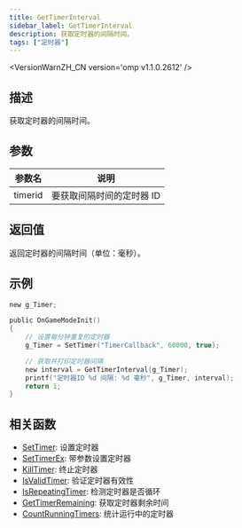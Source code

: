 ```yaml
---
title: GetTimerInterval
sidebar_label: GetTimerInterval
description: 获取定时器的间隔时间。
tags: ["定时器"]
---
```


<VersionWarnZH_CN version='omp v1.1.0.2612' />

## 描述

获取定时器的间隔时间。

## 参数

| 参数名  | 说明                      |
| ------- | ------------------------- |
| timerid | 要获取间隔时间的定时器 ID |

## 返回值

返回定时器的间隔时间（单位：毫秒）。

## 示例

```c
new g_Timer;

public OnGameModeInit()
{
    // 设置每分钟重复的定时器
    g_Timer = SetTimer("TimerCallback", 60000, true);

    // 获取并打印定时器间隔
    new interval = GetTimerInterval(g_Timer);
    printf("定时器ID %d 间隔: %d 毫秒", g_Timer, interval);
    return 1;
}
```

## 相关函数

- [SetTimer](SetTimer): 设置定时器
- [SetTimerEx](SetTimerEx): 带参数设置定时器
- [KillTimer](KillTimer): 终止定时器
- [IsValidTimer](IsValidTimer): 验证定时器有效性
- [IsRepeatingTimer](IsRepeatingTimer): 检测定时器是否循环
- [GetTimerRemaining](GetTimerRemaining): 获取定时器剩余时间
- [CountRunningTimers](CountRunningTimers): 统计运行中的定时器
